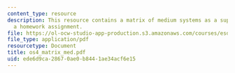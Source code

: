 ```yaml
---
content_type: resource
description: This resource contains a matrix of medium systems as a supplement to
  a homework assignment.
file: https://ol-ocw-studio-app-production.s3.amazonaws.com/courses/esd-34-system-architecture-january-iap-2007/ede6d9ca28670ae0b8441ae34acf6e15_os4_matrix_med.pdf
file_type: application/pdf
resourcetype: Document
title: os4_matrix_med.pdf
uid: ede6d9ca-2867-0ae0-b844-1ae34acf6e15
---
```

